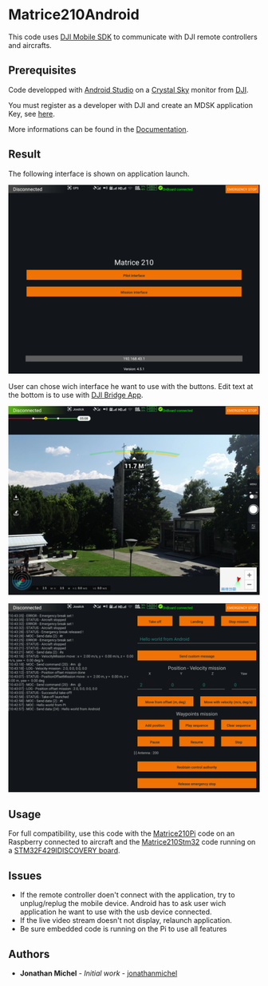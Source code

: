 # Matrice210Android
This code uses [DJI Mobile SDK](https://github.com/dji-sdk/Mobile-SDK-Android) to communicate with DJI remote controllers and aircrafts. 

## Prerequisites

Code developped with [Android Studio](https://developer.android.com/studio/) on a [Crystal Sky](https://www.dji.com/crystalsky) monitor from [DJI](http://dji.com).

You must register as a developer with DJI and create an MDSK application Key, see [here](https://developer.dji.com/mobile-sdk/documentation/android-tutorials/ActivationAndBinding.html).

More informations can be found in the [Documentation](https://developer.dji.com/mobile-sdk/documentation/introduction/index.html).

## Result

The following interface is shown on application launch.

![Console output](img/Dashboard_Fragment.png)

User can chose wich interface he want to use with the buttons. Edit text at the bottom is to use with [DJI Bridge App](https://github.com/dji-sdk/Android-Bridge-App). 

![Pilot interface](img/Pilot_Fragment.png)

![Mission interface](img/Mission_Fragment.png)

## Usage
For full compatibility, use this code with the [Matrice210Pi](https://github.com/jonathanmichel/Matrice210Pi) code on an Raspberry connected to aircraft and the [Matrice210Stm32](https://github.com/jonathanmichel/Matrice210Stm32) code running on a [STM32F429IDISCOVERY board](https://www.st.com/en/evaluation-tools/32f429idiscovery.html).

## Issues
* If the remote controller doen't connect with the application, try to unplug/replug the mobile device. Android has to ask user wich application he want to use with the usb device connected.
* If the live video stream doesn't not display, relaunch application.
* Be sure embedded code is running on the Pi to use all features

## Authors

* **Jonathan Michel** - *Initial work* - [jonathanmichel](https://github.com/jonathanmichel)
